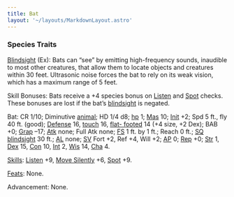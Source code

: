 ```yaml
---
title: Bat
layout: '~/layouts/MarkdownLayout.astro'
---
```

### Species Traits

[Blindsight](/modern.d20.srd/special.abilities/blindsight) (Ex): Bats can
“see” by emitting high-frequency sounds, inaudible to most other creatures,
that allow them to locate objects and creatures within 30 feet. Ultrasonic
noise forces the bat to rely on its weak vision, which has a maximum range of
5 feet.

Skill Bonuses: Bats receive a +4 species bonus on
[Listen](/modern.d20.srd/skills/listen) and
[Spot](/modern.d20.srd/skills/spot) checks. These bonuses are lost if the
bat’s [blindsight](/modern.d20.srd/special.abilities/blindsight) is negated.

Bat: CR 1/10; Diminutive [animal](/modern.d20.srd/creature.types/animal); HD
1/4 d8; [hp](/modern.d20.srd/combat/hit.points) 1;
[Mas](/modern.d20.srd/creatures/creature.overview) 10;
[Init](/modern.d20.srd/combat/initiative) +2; Spd 5 ft., fly 40 ft. (good);
[Defense](/modern.d20.srd/combat/defense) 16,
[touch](/modern.d20.srd/combat/attack.actions) 16, [flat- footed](/modern.d20.srd/combat/surprise) 14 (+4 size, +2 Dex); BAB +0;
[Grap](/modern.d20.srd/combat/grapple) –17;
[Atk](/modern.d20.srd/combat/attack.roll) none; Full Atk none;
[FS](/modern.d20.srd/creatures/creature.overview) 1 ft. by 1 ft.; Reach 0 ft.;
[SQ](/modern.d20.srd/creatures/creature.overview)
[blindsight](/modern.d20.srd/special.abilities/blindsight) 30 ft.;
[AL](/modern.d20.srd/basics/allegiances) none;
[SV](/modern.d20.srd/basics/saving.throws) Fort +2, Ref +4, Will +2;
[AP](/modern.d20.srd/creatures/creature.overview) 0;
[Rep](/modern.d20.srd/creatures/creature.overview) +0;
[Str](/modern.d20.srd/basics/ability.scores) 1,
[Dex](/modern.d20.srd/basics/ability.scores) 15,
[Con](/modern.d20.srd/basics/ability.scores) 10,
[Int](/modern.d20.srd/basics/ability.scores) 2,
[Wis](/modern.d20.srd/basics/ability.scores) 14,
[Cha](/modern.d20.srd/basics/ability.scores) 4.

[Skills](/modern.d20.srd/skills): [Listen](/modern.d20.srd/skills/listen) +9,
[Move Silently](/modern.d20.srd/skills/move.silently) +6,
[Spot](/modern.d20.srd/skills/spot) +9.

[Feats](/modern.d20.srd/feats): None.

Advancement: None.

